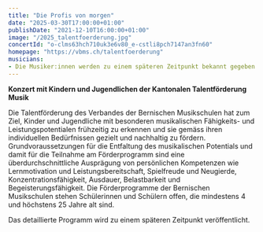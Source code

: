 ```yaml
---
title: "Die Profis von morgen"
date: "2025-03-30T17:00:00+01:00"
publishDate: "2021-12-10T16:00:00+01:00"
image: "/2025_talentfoerderung.jpg" 
concertId: "o-clms63hch710uk3e6v80_e-cstli8pch7147an3fn60"
homepage: "https://vbms.ch/talentfoerderung"
musicians:
- Die Musiker:innen werden zu einem späteren Zeitpunkt bekannt gegeben
---
```

__Konzert mit Kindern und Jugendlichen der Kantonalen Talentförderung Musik__

Die Talentförderung des Verbandes der Bernischen Musikschulen hat zum Ziel, Kinder
und Jugendliche mit besonderen musikalischen Fähigkeits- und Leistungspotentialen frühzeitig zu
erkennen und sie gemäss ihren individuellen Bedürfnissen gezielt und nachhaltig zu fördern.
Grundvoraussetzungen für die Entfaltung des musikalischen Potentials und damit für die Teilnahme
am Förderprogramm sind eine überdurchschnittliche Ausprägung von persönlichen Kompetenzen wie
Lernmotivation und Leistungsbereitschaft, Spielfreude und Neugierde, Konzentrationsfähigkeit,
Ausdauer, Belastbarkeit und Begeisterungsfähigkeit. Die Förderprogramme der Bernischen Musikschulen
stehen Schülerinnen und Schülern offen, die mindestens 4 und höchstens 25 Jahre alt sind.

Das detaillierte Programm wird zu einem späteren Zeitpunkt veröffentlicht.


